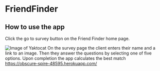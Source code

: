 # FriendFinder
## How to use the app
Click the go to survey button on the Friend Finder home page.

![Image of Yaktocat](https://octodex.github.com/images/yaktocat.png)
On the survey page the client enters their name and a link to an image. Then they answer the questions by selecting one of five options.
Upon completion the app calculates the best match
https://obscure-spire-48595.herokuapp.com/
